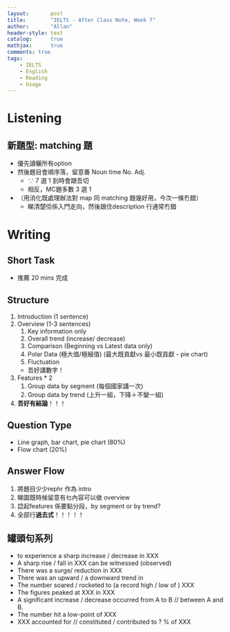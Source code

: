 ```yaml
---
layout:       post
title:        "IELTS - After Class Note, Week 7"
author:       "Allan"
header-style: text
catalog:      true
mathjax:      true
comments: true
tags:
    - IELTS
    - English
    - Reading
    - Usage
---
```

# Listening 
## 新題型: matching 題
- 優先讀曬所有option
- 然後題目會順序落，留意番 Noun time No. Adj.
  - $\because$ 7 選 1 到時會跟吾切 
  - 相反，MC題多數 3 選 1
- （用消化既處理辦法對 map 同 matching 題幾好用，今次一條冇錯）
  - 睇清楚佢係入門走向，然後跟住description 行通常冇錯 

# Writing 
## Short Task
- 推薦 20 mins 完成 

## Structure 
1. Introduction (1 sentence)
2. Overview (1-3 sentences)
   1. Key information only
   2. Overall trend (increase/ decrease)
   3. Comparison (Beginning vs Latest data only)
   4. Polar Data (極大值/極細值) (最大既貢獻vs 最小既貢獻 - pie chart) 
   5. Fluctuation 
   - 吾好講數字！
3. Features * 2
   1. Group data by segment (每個國家講一次) 
   2. Group data by trend (上升一組，下降＋不變一組)
4. **吾好有結論**！！！

## Question Type 
- Line graph, bar chart, pie chart (80%)
- Flow chart (20%)

## Answer Flow
1. 將題目少少rephr 作為 intro
2. 睇圖既時候留意有乜內容可以做 overview 
3. 諗起features 係要點分段，by segment or by trend? 
4. 全部行**過去式**！！！！！
## 罐頭句系列
- to experience a sharp increase / decrease in XXX 
- A sharp rise / fall in XXX can be witnessed (observed)
- There was a surge/ reduction in XXX
- There was an upward / a downward trend in 
- The number soared / rocketed to (a record high / low of ) XXX
- The figures peaked at XXX in XXX 
- A significant increase / decrease occurred from A to B // between A and B.
- The number hit a low-point of XXX 
- XXX accounted for // constituted / contributed to ? % of XXX

